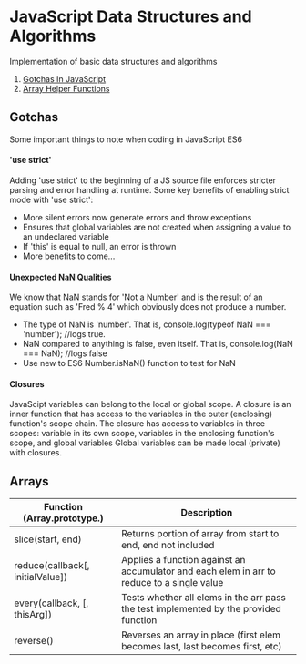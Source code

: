 # JavaScript Data Structures and Algorithms
  Implementation of basic data structures and algorithms
  
  1. [Gotchas In JavaScript](#Gotchas)
  2. [Array Helper Functions](#Arrays)

## Gotchas
  Some important things to note when coding in JavaScript ES6

#### 'use strict'
  Adding 'use strict' to the beginning of a JS source file enforces stricter parsing and error handling at runtime.
  Some key benefits of enabling strict mode with 'use strict':
  - More silent errors now generate errors and throw exceptions
  - Ensures that global variables are not created when assigning a value to an undeclared variable
  - If 'this' is equal to null, an error is thrown
  - More benefits to come...

#### Unexpected NaN Qualities
  We know that NaN stands for 'Not a Number' and is the result of an equation such as 'Fred % 4' which obviously does not produce a number.  

  - The type of NaN is 'number'.  That is, console.log(typeof NaN === 'number');  //logs true.
  - NaN compared to anything is false, even itself.  That is, console.log(NaN === NaN); //logs false
  - Use new to ES6 Number.isNaN() function to test for NaN


#### Closures
  JavaScipt variables can belong to the local or global scope.  A closure is an inner function that has access to the variables in the outer (enclosing) function's scope chain. The closure has access to variables in three scopes: variable in its own scope, variables in the enclosing function's scope, and global variables  Global variables can be made local (private) with closures. 


## Arrays

| Function (Array.prototype.<function>)                   |    Description                           |
| -------------------------------------- |   ----------------------------------------------------------------- |
| slice(start, end)   | Returns portion of array from start to end, end not included |
| reduce(callback[, initialValue])   | Applies a function against an accumulator and each elem in arr to reduce to a single value |
| every(callback, [, thisArg])   | Tests whether all elems in the arr pass the test implemented by the provided function |
| reverse()   | Reverses an array in place (first elem becomes last, last becomes first, etc) |
